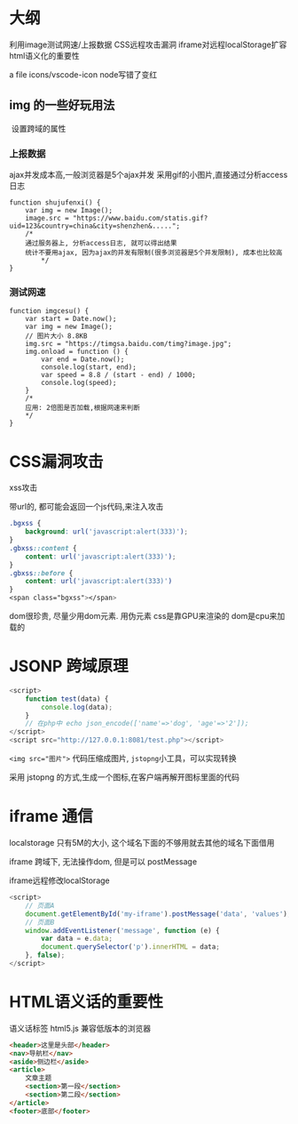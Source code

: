 # 大纲
利用image测试网速/上报数据
CSS远程攻击漏洞
iframe对远程localStorage扩容
html语义化的重要性

a file icons/vscode-icon
node写错了变红

## img 的一些好玩用法
<img crossorigin="anonymous" />
设置跨域的属性

### 上报数据
ajax并发成本高,一般浏览器是5个ajax并发
采用gif的小图片,直接通过分析access日志
```
function shujufenxi() {
    var img = new Image();
    image.src = "https://www.baidu.com/statis.gif?uid=123&country=china&city=shenzhen&.....";
    /* 
    通过服务器上, 分析access日志, 就可以得出结果
    统计不要用ajax, 因为ajax的并发有限制(很多浏览器是5个并发限制), 成本也比较高
        */
}
```

### 测试网速
```
function imgcesu() {
    var start = Date.now();
    var img = new Image();
    // 图片大小 8.8KB
    img.src = "https://timgsa.baidu.com/timg?image.jpg";
    img.onload = function () {
        var end = Date.now();
        console.log(start, end);
        var speed = 8.8 / (start - end) / 1000;
        console.log(speed);
    }
    /* 
    应用: 2倍图是否加载,根据网速来判断
    */
}
```


# CSS漏洞攻击
xss攻击   

带url的, 都可能会返回一个js代码,来注入攻击

```css
.bgxss {
    background: url('javascript:alert(333)');
}
.gbxss::content {
    content: url('javascript:alert(333)');
}
.gbxss::before {
    content: url('javascript:alert(333)')
}
<span class="bgxss"></span>
```
dom很珍贵, 尽量少用dom元素. 用伪元素 css是靠GPU来渲染的 dom是cpu来加载的


# JSONP 跨域原理
```js
<script>
    function test(data) {
        console.log(data);
    }
    // 在php中 echo json_encode(['name'=>'dog', 'age'=>'2']);
</script>
<script src="http://127.0.0.1:8081/test.php"></script>
```

`<img src="图片">` 代码压缩成图片, `jstopng`小工具，可以实现转换

采用 jstopng 的方式,生成一个图标,在客户端再解开图标里面的代码

# iframe 通信

localstorage 只有5M的大小, 这个域名下面的不够用就去其他的域名下面借用

iframe 跨域下, 无法操作dom, 但是可以 postMessage

iframe远程修改localStorage
```js
<script>
    // 页面A
    document.getElementById('my-iframe').postMessage('data', 'values');
    // 页面B
    window.addEventListener('message', function (e) {
        var data = e.data;
        document.querySelector('p').innerHTML = data;
    }, false);
</script>
```

# HTML语义话的重要性
语义话标签
html5.js 兼容低版本的浏览器

```html
<header>这里是头部</header>
<nav>导航栏</nav>
<aside>侧边栏</aside>
<article>
    文章主题
    <section>第一段</section>
    <section>第二段</section>
</article>
<footer>底部</footer>
```

